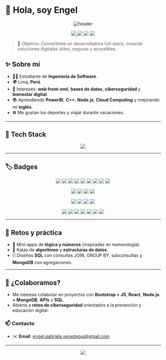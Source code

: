 # 👋 Hola, soy Engel 

<p align="center">
  <img src="https://capsule-render.vercel.app/api?type=waving&color=0:7F7FD5,50:86A8E7,100:91EAE4&height=180&section=header&text=Welcome%20to%20my%20GitHub!&fontSize=34&fontColor=ffffff" alt="header"/>
</p>

<p align="center">
  <a href="https://github.com/LaksmiDev?tab=followers">
    <img src="https://img.shields.io/github/followers/LaksmiDev?label=Follow&style=for-the-badge" />
  </a>
  <img src="https://komarev.com/ghpvc/?username=engel-gabriela&style=for-the-badge" />
  <img src="https://img.shields.io/badge/Student-Software%20Engineering-6A5ACD?style=for-the-badge" />
  <img src="https://img.shields.io/badge/From-Peru-ff4757?style=for-the-badge" />
</p>

> 🎯 _Objetivo_: Convertirme en desarrolladora full-stack, creando soluciones digitales útiles, seguras y accesibles.

## ✨ Sobre mí
- 👩‍🎓 Estudiante de **Ingeniería de Software**.
- 🌍 Lima, **Perú**.
- 🧠 Intereses: **web front-end**, **bases de datos**, **ciberseguridad** y **bienestar digital**.
- 📚 Aprendiendo **PowerBI**, **C++**, **Node.js**, **Cloud Computing** y mejorando mi **inglés**.
- ⚽ Me gustan los deportes y viajar durante vacaciones.

---

## 🧰 Tech Stack  

<p align="center">
  <!-- Skillicons -->
  <img src="https://skillicons.dev/icons?i=html,css,bootstrap,js,ts,angular,react,php,java,python,arduino,cpp,mysql,mongodb,nodejs,docker,postman,vscode,visualstudio,figma" />

---

## 🏷️ Badges  

<p align="center">
  <!-- Lenguajes -->
  <img src="https://img.shields.io/badge/HTML5-E34F26?logo=html5&logoColor=white&style=plastic" />
  <img src="https://img.shields.io/badge/CSS3-1572B6?logo=css3&logoColor=white&style=plastic" />
  <img src="https://img.shields.io/badge/JavaScript-F7DF1E?logo=javascript&logoColor=000&style=plastic" />
  <img src="https://img.shields.io/badge/TypeScript-3178C6?logo=typescript&logoColor=white&style=plastic" />
  <img src="https://img.shields.io/badge/PHP-777BB4?logo=php&logoColor=white&style=plastic" />
  <img src="https://img.shields.io/badge/Java-007396?logo=java&logoColor=white&style=plastic" />
  <img src="https://img.shields.io/badge/Python-3776AB?logo=python&logoColor=white&style=plastic" />
  <img src="https://img.shields.io/badge/C++-00599C?logo=cplusplus&logoColor=white&style=plastic" />
  <img src="https://img.shields.io/badge/Arduino-00979D?logo=arduino&logoColor=white&style=plastic" />
</p>

<p align="center">
  <!-- Frameworks y librerías -->
  <img src="https://img.shields.io/badge/Bootstrap-7952B3?logo=bootstrap&logoColor=white&style=plastic" />
  <img src="https://img.shields.io/badge/React-61DAFB?logo=react&logoColor=000&style=plastic" />
  <img src="https://img.shields.io/badge/Angular-DD0031?logo=angular&logoColor=white&style=plastic" />
  <img src="https://img.shields.io/badge/Node.js-339933?logo=node.js&logoColor=white&style=plastic" />
</p>

<p align="center">
  <!-- Bases de datos -->
  <img src="https://img.shields.io/badge/SQL%20Server-CC2927?logo=microsoftsqlserver&logoColor=white&style=plastic" />
  <img src="https://img.shields.io/badge/MySQL-4479A1?logo=mysql&logoColor=white&style=plastic" />
  <img src="https://img.shields.io/badge/MongoDB-47A248?logo=mongodb&logoColor=white&style=plastic" />
  <img src="https://img.shields.io/badge/MySQL%20Workbench-4479A1?logo=mysql&logoColor=white&style=plastic" />
</p>

<p align="center">
  <!-- Herramientas -->
  <img src="https://img.shields.io/badge/IntelliJIDEA-000000?logo=intellijidea&logoColor=white&style=plastic" />
  <img src="https://img.shields.io/badge/NetBeans-1B6AC6?logo=apachenetbeanside&logoColor=white&style=plastic" />
  <img src="https://img.shields.io/badge/VS%20Code-007ACC?logo=visualstudiocode&logoColor=white&style=plastic" />
  <img src="https://img.shields.io/badge/Visual%20Studio-5C2D91?logo=visualstudio&logoColor=white&style=plastic" />
  <img src="https://img.shields.io/badge/Figma-F24E1E?logo=figma&logoColor=white&style=plastic" />
  <img src="https://img.shields.io/badge/Postman-FF6C37?logo=postman&logoColor=white&style=plastic" />
  <img src="https://img.shields.io/badge/Docker-2496ED?logo=docker&logoColor=white&style=plastic" />
</p>

---

## 🧪 Retos y práctica
- 🔢 Mini-apps de **lógica y números** (inspiradas en numerología).
- 🧩 Katas de **algoritmos** y **estructuras de datos**.
- 🗄️ Diseños **SQL** con consultas JOIN, GROUP BY, subconsultas y **MongoDB** con agregaciones.

---

## 🤝 ¿Colaboramos?
- Me interesa colaborar en proyectos con **Bootstrap + JS**, **React**, **Node.js + MongoDB**, **APIs** y **SQL**.
- Abierta a **retos de ciberseguridad** orientados a la prevención y educación digital.

### 📫 Contacto
- ✉️ **Email**: engel.gabriela.verastegui@gmail.com

---

<p align="center">
  <img src="https://capsule-render.vercel.app/api?type=waving&color=0:91EAE4,50:86A8E7,100:7F7FD5&height=120&section=footer"/>
</p>
